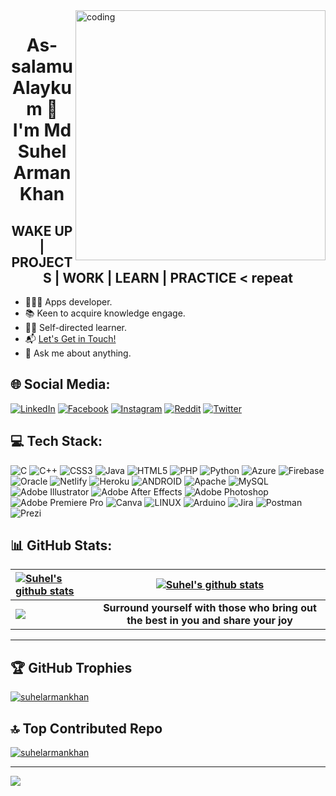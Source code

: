 <img align="right" alt="coding" width="400" src="https://user-images.githubusercontent.com/55389276/140866485-8fb1c876-9a8f-4d6a-98dc-08c4981eaf70.gif">

<h1 align="center">As-salamu Alaykum 👋 <br> I'm Md Suhel Arman Khan</h1>

<h2 align="center">WAKE UP | PROJECTS | WORK | LEARN | PRACTICE < repeat </h2>

- 👨🏻‍💻 Apps developer.
- 📚 Keen to acquire knowledge engage.
- ✍🏻 Self-directed learner. 
- 📬 <a href="https://facebook.com/suhelarmankhan">Let's Get in Touch!</a>
- 💬 Ask me about anything.



## 🌐 Social Media:
[![LinkedIn](https://img.shields.io/badge/LinkedIn-%230077B5.svg?logo=linkedin&logoColor=white)](https://www.linkedin.com/in/suhel-arman-khan-407720275/) [![Facebook](https://img.shields.io/badge/Facebook-%231877F2.svg?logo=Facebook&logoColor=white)](https://facebook.com/suhelarmankhan) [![Instagram](https://img.shields.io/badge/Instagram-%23E4405F.svg?logo=Instagram&logoColor=white)](https://www.instagram.com/suhelarmankhan)  [![Reddit](https://img.shields.io/badge/Reddit-%23FF4500.svg?logo=Reddit&logoColor=white)](https://www.reddit.com/user/suhelarmankhan) [![Twitter](https://img.shields.io/badge/Twitter-%231DA1F2.svg?logo=Twitter&logoColor=white)](https://twitter.com/suhelarmankhanX) 

  
  
## 💻 Tech Stack:
  
![C](https://img.shields.io/badge/c-%2300599C.svg?style=for-the-badge&logo=c&logoColor=white) ![C++](https://img.shields.io/badge/c++-%2300599C.svg?style=for-the-badge&logo=c%2B%2B&logoColor=white) ![CSS3](https://img.shields.io/badge/css3-%231572B6.svg?style=for-the-badge&logo=css3&logoColor=white) ![Java](https://img.shields.io/badge/java-%23ED8B00.svg?style=for-the-badge&logo=java&logoColor=white) ![HTML5](https://img.shields.io/badge/html5-%23E34F26.svg?style=for-the-badge&logo=html5&logoColor=white) ![PHP](https://img.shields.io/badge/php-%23777BB4.svg?style=for-the-badge&logo=php&logoColor=white) ![Python](https://img.shields.io/badge/python-3670A0?style=for-the-badge&logo=python&logoColor=ffdd54) ![Azure](https://img.shields.io/badge/azure-%230072C6.svg?style=for-the-badge&logo=azure-devops&logoColor=white) ![Firebase](https://img.shields.io/badge/firebase-%23039BE5.svg?style=for-the-badge&logo=firebase) ![Oracle](https://img.shields.io/badge/Oracle-F80000?style=for-the-badge&logo=oracle&logoColor=white) ![Netlify](https://img.shields.io/badge/netlify-%23000000.svg?style=for-the-badge&logo=netlify&logoColor=#00C7B7) ![Heroku](https://img.shields.io/badge/heroku-%23430098.svg?style=for-the-badge&logo=heroku&logoColor=white) ![ANDROID](https://img.shields.io/badge/android-%2320232a.svg?style=for-the-badge&logo=android&logoColor=%a4c639) ![Apache](https://img.shields.io/badge/apache-%23D42029.svg?style=for-the-badge&logo=apache&logoColor=white) ![MySQL](https://img.shields.io/badge/mysql-%2300f.svg?style=for-the-badge&logo=mysql&logoColor=white) ![Adobe Illustrator](https://img.shields.io/badge/adobeillustrator-%23FF9A00.svg?style=for-the-badge&logo=adobeillustrator&logoColor=white) ![Adobe After Effects](https://img.shields.io/badge/Adobe%20After%20Effects-9999FF.svg?style=for-the-badge&logo=Adobe%20After%20Effects&logoColor=white) ![Adobe Photoshop](https://img.shields.io/badge/adobephotoshop-%2331A8FF.svg?style=for-the-badge&logo=adobephotoshop&logoColor=white) ![Adobe Premiere Pro](https://img.shields.io/badge/Adobe%20Premiere%20Pro-9999FF.svg?style=for-the-badge&logo=Adobe%20Premiere%20Pro&logoColor=white) ![Canva](https://img.shields.io/badge/Canva-%2300C4CC.svg?style=for-the-badge&logo=Canva&logoColor=white) ![LINUX](https://img.shields.io/badge/Linux-FCC624?style=for-the-badge&logo=linux&logoColor=black) ![Arduino](https://img.shields.io/badge/-Arduino-00979D?style=for-the-badge&logo=Arduino&logoColor=white) ![Jira](https://img.shields.io/badge/jira-%230A0FFF.svg?style=for-the-badge&logo=jira&logoColor=white) ![Postman](https://img.shields.io/badge/Postman-FF6C37?style=for-the-badge&logo=postman&logoColor=white) ![Prezi](https://img.shields.io/badge/Prezi-%23000000.svg?style=for-the-badge&logo=Prezi&logoColor=white)
  

  ## 📊 GitHub Stats:

| <a href="https://github.com/suhelarmankhan"><img align="center" src="https://github-readme-streak-stats.herokuapp.com?user=suhelarmankhan&theme=tokyonight&hide_border=true&date_format=M%20j%5B%2C%20Y%5D)" alt="Suhel's github stats" /></a> | <a href="https://github.com/mksakib"><img align="center" src="https://github-readme-stats.vercel.app/api?username=suhelarmankhan&show_icons=true&include_all_commits=true&theme=tokyonight&hide_border=true" alt="Suhel's github stats" /></a> | 
| :------------- | :-------------: |
| <a href="https://github.com/suhelarmankhan"><img align="center" src="https://github-readme-stats.vercel.app/api/top-langs/?username=suhelarmankhan&layout=compact&theme=tokyonight&hide_border=true" /></a>  | <b>Surround yourself with those who bring out the best in you and share your joy<br /></b> |

---

## 🏆 GitHub Trophies
<p align="left"> <a href="https://github.com/ryo-ma/github-profile-trophy"><img src="https://github-profile-trophy.vercel.app/?username=suhelarmankhan&theme=onedark&no-frame=false&no-bg=false&margin-w=4" alt="suhelarmankhan" /></a> </p>

## 🔝 Top Contributed Repo

 <p align="left"> <a href="https://github-contributor-stats.vercel.app"><img src="https://github-contributor-stats.vercel.app/api?username=suhelarmankhan&limit=5&theme=onedark&no-frame=false&no-bg=false&margin-w=4&combine_all_yearly_contributions=true" alt="suhelarmankhan" /></a> </p>
 
---
[![](https://visitcount.itsvg.in/api?id=mksakib&icon=0&color=0)](https://visitcount.itsvg.in)

  


